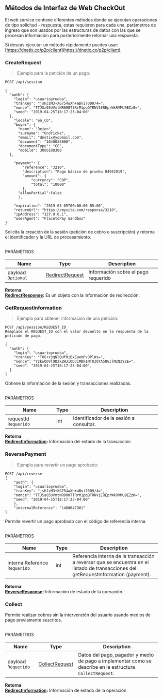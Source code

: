 ## Métodos de Interfaz de Web CheckOut

El web service contiene diferentes métodos donde se ejecutan operaciones de tipo solicitud - respuesta, estas requieren para cada una, parámetros de ingreso que son usados por las estructuras de datos con las que se procesan información para posteriormente retornar una respuesta.

Si deseas ejecutar un método rápidamente puedes usar: [https://dnetix.co/p2p/client](https://dnetix.co/p2p/client)

### CreateRequest

>Ejemplo para la petición de un pago:

```shell
POST /api/session

{
  "auth": {
    "login": "usuarioprueba",
    "tranKey": "jsHJzM3+XG754wXh+aBvi70D9/4=",
    "nonce": "TTJSa05UVmtNR000TlRrM1pqQTRNV1EREprWkRVMU9EZz0=",
    "seed": "2019-04-25T18:17:23-04:00"
  },
    "locale": "en_CO",
    "buyer": {
      "name": "Deion",
      "surname": "Ondricka",
      "email": "dnetix@yopmail.com",
      "document": "1040035000",
      "documentType": "CC",
      "mobile": 3006108300
  },
 
    "payment": {
        "reference": "3210",
        "description": "Pago básico de prueba 04032019",
        "amount": {
            "currency": "COP",
            "total": "10000"
        },
      "allowPartial":false
      },

    "expiration": "2019-03-05T00:00:00-05:00",
    "returnUrl": "https://mysite.com/response/3210",
    "ipAddress": "127.0.0.1",
    "userAgent": "PlacetoPay Sandbox"
}
```
 Solicita la creación de la sesión (petición de cobro o suscripción) y retorna el identificador y la URL de procesamiento. <br> <br>
 
PARÁMETROS

| Name                          | Type                                | Description                         |
|-------------------------------|-------------------------------------|-------------------------------------|
| payload <code>Opcional</code> | [RedirectRequest](#redirectrequest) | Información sobre el pago requerido |

**Retorna** <br>
   **[RedirectResponse](#redirectresponse):** Es un objeto con la información de redirección.

### GetRequestInformation

>Ejemplo para obtener información de una petición:

```shell
POST /api/session/REQUEST_ID
Remplace el REQUEST_ID con el valor devuelto en la respuesta de la petición de pago.

{
  "auth": {
    "login": "usuarioprueba",
    "tranKey": "T0O+x3gNlQUf0iBxEuenPvBPlWs=",
    "nonce": "YzkwODVlODJkZWJiODJiMDk1NTU3OTA5OGJlM2Q3Y2E=",
    "seed": "2019-04-25T18:17:23-04:00",
  }
}
```
Obtiene la información de la sesión y transacciones realizadas. <br> <br> 

PARÁMETROS

| Name                             | Type | Description                             |
|----------------------------------|------|-----------------------------------------|
| requestId <code>Requerido</code> | int  | Identificador de la sesión a consultar. |

**Retorna** <br>
  **[RedirectInformation](#redirectinformation):** Información del estado de la transacción

### ReversePayment

>Ejemplo para revertir un pago aprobado:

```shell
POST /api/reverse
{
    "auth": {
    "login": "usuarioprueba",
    "tranKey": "jsHJzM3+XG754wXh+aBvi70D9/4=",
    "nonce": "TTJSa05UVmtNR000TlRrM1pqQTRNV1EREprWkRVMU9EZz0=",
    "seed": "2019-04-25T18:17:23-04:00"
    },
    "internalReference": "1468647381"
}
```
   Permite revertir un pago aprobado con el código de referencia interna. <br> <br>

PARÁMETROS 

| Name                                     | Type | Description                                                                                                                          |
|------------------------------------------|------|--------------------------------------------------------------------------------------------------------------------------------------|
| internalReference <code>Requerido</code> | int  | Referencia interna de la transacción a reversar que se encuentra en el listado de transacciones del getRequestInformation (payment). |


**Retorna** <br>
**[ReverseResponse](#reverseresponse):** Información de estado de la operación.

### Collect
Permite realizar cobros sin la intervención del usuario usando medios de pago previamente suscritos.<br><br>

PARÁMETROS

| Name                           | Type                              | Description                                                                                                          |
|--------------------------------|-----------------------------------|----------------------------------------------------------------------------------------------------------------------|
| payload <code>Requerido</code> | [CollectRequest](#collectrequest) | Datos del pago, pagador y medio de pago a implementar como se describe en la estructura <code>CollectRequest</code>. |
**Retorna** <br>
**[RedirectInformation](#redirectinformation):** Información de estado de la operación.